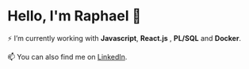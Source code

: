 # Hello, I'm Raphael 👋


⚡ I’m currently working with **Javascript**, **React.js** , **PL/SQL** and **Docker**.

📫 You can also find me on [LinkedIn](https://www.linkedin.com/in/raphael-oliveira-2095/).


<!--
**RaphaelBrasil/RaphaelBrasil** is a ✨ _special_ ✨ repository because its `README.md` (this file) appears on your GitHub profile.

Here are some ideas to get you started:

- 🔭 I’m currently working on ...
- 🌱 I’m currently learning ...
- 👯 I’m looking to collaborate on ...
- 🤔 I’m looking for help with ...
- 💬 Ask me about ...
- 📫 How to reach me: ...
- 😄 Pronouns: ...
- ⚡ Fun fact: ...
-->
